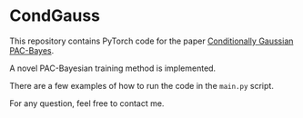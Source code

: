 # CondGauss

This repository contains PyTorch code for the paper <a href="https://arxiv.org/pdf/2110.11886.pdf">Conditionally Gaussian PAC-Bayes</a>.

A novel PAC-Bayesian training method is implemented.

There are a few examples of how to run the code in the `main.py` script.

For any question, feel free to contact me.
